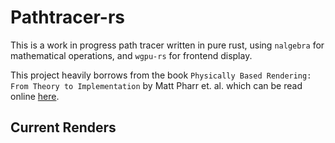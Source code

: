 # Pathtracer-rs

This is a work in progress path tracer written in pure rust, using `nalgebra` for mathematical operations, and `wgpu-rs` for frontend display.

This project heavily borrows from the book `Physically Based Rendering: From Theory to Implementation` by Matt Pharr et. al. which can be read online [here](http://www.pbr-book.org/).

## Current Renders

